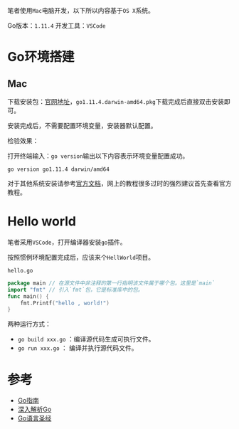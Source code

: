 笔者使用`Mac`电脑开发，以下所以内容基于`OS X`系统。

Go版本：`1.11.4`
开发工具：`VSCode`

# Go环境搭建

## Mac
下载安装包：[官网地址](https://golang.org/dl/)，`go1.11.4.darwin-amd64.pkg`下载完成后直接双击安装即可。

安装完成后，不需要配置环境变量，安装器默认配置。

检验效果：

打开终端输入：`go version`输出以下内容表示环境变量配置成功。

```
go version go1.11.4 darwin/amd64

```
对于其他系统安装请参考[官方文档](https://golang.org/doc/install)，网上的教程很多过时的强烈建议首先查看官方教程。

# Hello world 

笔者采用`VSCode`，打开编译器安装`go`插件。

按照惯例环境配置完成后，应该来个`HellWorld`项目。

`hello.go`

```go
package main // 在源文件中非注释的第一行指明该文件属于哪个包。这里是`main`
import "fmt" // 引入`fmt`包，它是标准库中的包。
func main() {
	fmt.Printf("hello , world!")
}
```
两种运行方式：

* `go build xxx.go` ：编译源代码生成可执行文件。
* `go run xxx.go` ： 编译并执行源代码文件。

# 参考
* [Go指南](https://tour.go-zh.org/list)
* [深入解析Go](https://tiancaiamao.gitbooks.io/go-internals/content/zh/)
* [Go语言圣经](https://github.com/Unknwon/the-way-to-go_ZH_CN/blob/master/eBook/directory.md)